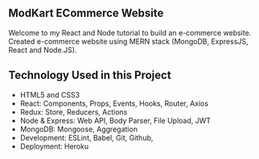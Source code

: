 ## ModKart ECommerce Website


Welcome to my React and Node tutorial to build an e-commerce website. 
Created e-commerce website using MERN stack (MongoDB, ExpressJS, React and Node.JS).

## Technology Used in this Project

- HTML5 and CSS3
- React: Components, Props, Events, Hooks, Router, Axios
- Redux: Store, Reducers, Actions
- Node & Express: Web API, Body Parser, File Upload, JWT
- MongoDB: Mongoose, Aggregation
- Development: ESLint, Babel, Git, Github,
- Deployment: Heroku


